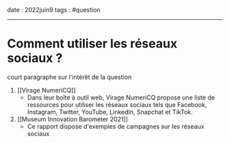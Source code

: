 date : 2022juin9
tags : #question

---------
# Comment utiliser les réseaux sociaux ?

court paragraphe sur l'intérêt de la question


1. [[Virage NumeriCQ]]
	- Dans leur boîte à outil web, Virage NumeriCQ propose une liste de ressources pour utiliser les réseaux sociaux tels que Facebook, Instagram, Twitter, YouTube, LinkedIn, Snapchat et TikTok.  
2. [[Museum Innovation Barometer 2021]]
	- Ce rapport dispose d'exemples de campagnes sur les réseaux sociaux 
